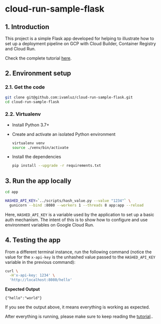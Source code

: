 # cloud-run-sample-flask

## 1. Introduction

This project is a simple Flask app developed for helping to illustrate how to set up a deployment pipeline on GCP with Cloud Builder, Container Registry and Cloud Run.

Check the complete tutorial [here](https://medium.com/ci-t/how-to-set-up-a-deployment-pipeline-on-gcp-with-cloud-build-container-registry-and-cloud-run-73391f5b77e4).

## 2. Environment setup

### 2.1. Get the code

```bash
git clone git@github.com:ivamluz/cloud-run-sample-flask.git
cd cloud-run-sample-flask
```

### 2.2. Virtualenv

- Install Python 3.7+

- Create and activate an isolated Python environment

  ```bash
  virtualenv venv
  source ./venv/bin/activate
  ```

- Install the dependencies

  ```bash
  pip install --upgrade -r requirements.txt
  ```

## 3. Run the app locally

```bash
cd app

HASHED_API_KEY=`../scripts/hash_value.py --value "1234"` \
  gunicorn --bind :8080 --workers 1 --threads 8 app:app --reload
```

Here, `HASHED_API_KEY` is a variable used by the application to set up a basic auth mechanism. The intent of this is to show how to configure and use environment variables on Google Cloud Run.

## 4. Testing the app

From a different terminal instance, run the following command (notice the value for the `x-api-key` is the unhashed value passed to the `HASHED_API_KEY` variable in the previous command):

```bash
curl \
  -H'x-api-key: 1234' \
  'http://localhost:8080/hello'
```

**Expected Output**

```console
{"hello":"world"}
```

If you see the output above, it means everything is working as expected.

After everything is running, please make sure to keep reading the [tutorial](https://medium.com/ci-t/how-to-set-up-a-deployment-pipeline-on-gcp-with-cloud-build-container-registry-and-cloud-run-73391f5b77e4)..
